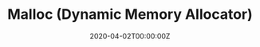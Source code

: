 ---
title: Malloc (Dynamic Memory Allocator)
summary: "Pinnacle of Intro to Comp Sys. A dynamic memory allocator with segregated list implementation. Supports 
64-bit address space and achieves 74.6% average utilization."
tags:
- Systems
- Memory
date: "2020-04-02T00:00:00Z"

# Optional external URL for project (replaces project detail page).
external_link: "https://www.cs.cmu.edu/~213/"

image:
  caption: Performance benchmark of this dynamic memory allocator
  focal_point: Smart
---